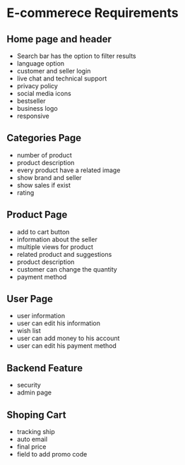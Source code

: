 # E-commerece Requirements

## Home page and header
- Search bar has the option to filter results
- language option
- customer and seller login
- live chat and technical support
- privacy policy
- social media icons
- bestseller
- business logo
- responsive
## Categories Page
- number of product
- product description
- every product have a related image
- show brand and seller
- show sales if exist
- rating
## Product Page
- add to cart button
- information about the seller
- multiple views for product
- related product and suggestions
- product description
- customer can change the quantity
- payment method
## User Page
- user information
- user can edit his information
- wish list
- user can add money to his account
- user can edit his payment method
## Backend Feature
- security
- admin page
## Shoping Cart
- tracking ship
- auto email
- final price
- field to add promo code
